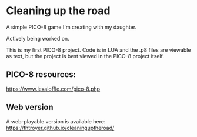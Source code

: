 # Cleaning up the road
A simple PICO-8 game I'm creating with my daughter.

Actively being worked on.

This is my first PICO-8 project.  Code is in LUA and the .p8 files are viewable as text, but the project is best viewed in the PICO-8 project itself.

## PICO-8 resources:
https://www.lexaloffle.com/pico-8.php

## Web version
A web-playable version is available here:  https://thtroyer.github.io/cleaninguptheroad/
